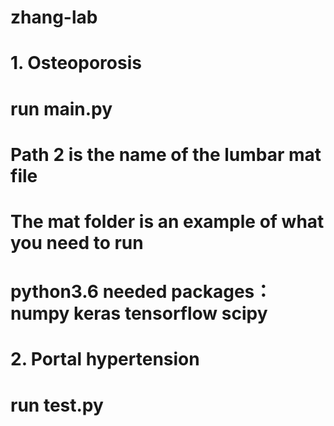 # zhang-lab

# 1. Osteoporosis
# run main.py
# Path 2 is the name of the lumbar mat file
# The mat folder is an example of what you need to run


# python3.6  needed packages：numpy keras tensorflow scipy


# 2. Portal hypertension
# run test.py
